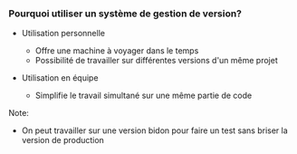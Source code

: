 ### Pourquoi utiliser un système de gestion de version?

- Utilisation personnelle

  - Offre une machine à voyager dans le temps
  - Possibilité de travailler sur différentes versions d'un même projet

- Utilisation en équipe

  - Simplifie le travail simultané sur une même partie de code

Note:

- On peut travailler sur une version bidon pour faire un test sans briser la version de production
